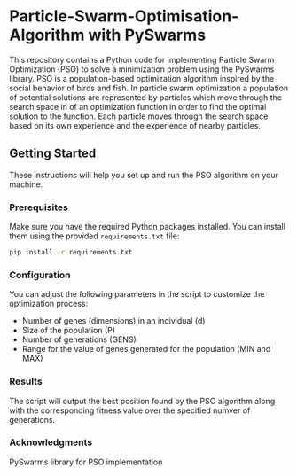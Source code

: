 # Particle-Swarm-Optimisation-Algorithm with PySwarms

This repository contains a Python code for implementing Particle Swarm Optimization (PSO) to solve a minimization problem using the PySwarms library. PSO is a population-based optimization algorithm inspired by the social behavior of birds and fish. In particle swarm optimization a population of potential solutions are represented by particles which move through the search space in of an optimization function in order to find the optimal solution to the function. Each particle moves through the search space based on its own experience and the experience of nearby particles.

## Getting Started

These instructions will help you set up and run the PSO algorithm on your machine.

### Prerequisites

Make sure you have the required Python packages installed. You can install them using the provided `requirements.txt` file:

```bash
pip install -r requirements.txt
```
### Configuration
You can adjust the following parameters in the script to customize the optimization process:

- Number of genes (dimensions) in an individual (d)
- Size of the population (P)
- Number of generations (GENS)
- Range for the value of genes generated for the population (MIN and MAX)

### Results
The script will output the best position found by the PSO algorithm along with the corresponding fitness value over the specified numver of generations.

### Acknowledgments
PySwarms library for PSO implementation
